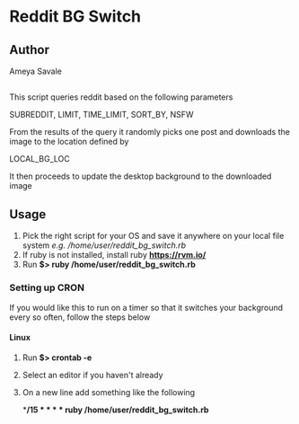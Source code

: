 # Reddit BG Switch

## Author

Ameya Savale

##

This script queries reddit based on the following parameters

SUBREDDIT, LIMIT, TIME_LIMIT, SORT_BY, NSFW
 
From the results of the query it randomly picks one post and downloads the image to the location defined by

LOCAL_BG_LOC

It then proceeds to update the desktop background to the downloaded image

## Usage
1. Pick the right script for your OS and save it anywhere on your local file system *e.g. /home/user/reddit_bg_switch.rb*
2. If ruby is not installed, install ruby **https://rvm.io/**
3. Run **$> ruby /home/user/reddit_bg_switch.rb**

### Setting up CRON
If you would like this to run on a timer so that it switches your background every so often, follow the steps below

#### Linux
1. Run **$> crontab -e**
2. Select an editor if you haven't already
3. On a new line add something like the following

   ***/15 * * * * ruby /home/user/reddit_bg_switch.rb**
